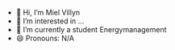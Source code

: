 - 👋 Hi, I’m Miel Villyn
- 👀 I’m interested in ...
- 🌱 I’m currently a student Energymanagement
- 😄 Pronouns: N/A

<!---
Miel-Villyn/Miel-Villyn is a ✨ special ✨ repository because its `README.md` (this file) appears on your GitHub profile.
You can click the Preview link to take a look at your changes.
--->
